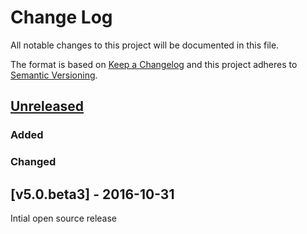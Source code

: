 # Change Log
All notable changes to this project will be documented in this file.

The format is based on [Keep a Changelog](http://keepachangelog.com/) 
and this project adheres to [Semantic Versioning](http://semver.org/).

## [Unreleased]
### Added

### Changed

## [v5.0.beta3] - 2016-10-31
Intial open source release

[Unreleased]: https://github.com/gchq/stroom/compare/v5.0.beta3...HEAD
